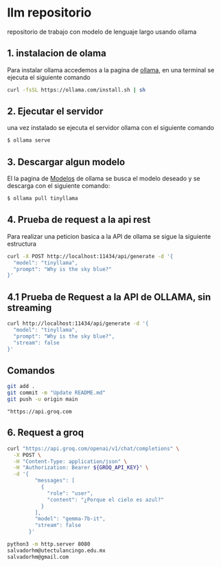 # llm repositorio
repositorio de trabajo con modelo de lenguaje largo usando ollama

## 1. instalacion de olama

Para instalar ollama accedemos a la pagina de [ollama](https://ollama.com/download/linux), en una terminal se ejecuta el siguiente comando

````bash
curl -fsSL https://ollama.com/install.sh | sh
````
## 2. Ejecutar el servidor

una vez instalado se ejecuta el servidor ollama con el siguiente comando

````bash
$ ollama serve
````

## 3. Descargar algun modelo

El la pagina de [Modelos](https://ollama.com/library) de ollama se busca el modelo deseado y se descarga con el siguiente comando:

````bash
$ ollama pull tinyllama
````
## 4. Prueba de request a la api rest

Para realizar una peticion basica a la API de ollama se sigue la siguiente estructura

````bash
curl -X POST http://localhost:11434/api/generate -d '{
  "model": "tinyllama",
  "prompt": "Why is the sky blue?"
}'
````
## 4.1 Prueba de Request a la API de OLLAMA, sin streaming

````bash
curl http://localhost:11434/api/generate -d '{
  "model": "tinyllama",
  "prompt": "Why is the sky blue?",
  "stream": false
}'
````
## Comandos
````bash
git add .
git commit -m "Update README.md"
git push -u origin main
````
````curl
"https://api.groq.com
````
## 6. Request a groq
````bash
curl "https://api.groq.com/openai/v1/chat/completions" \
  -X POST \
  -H "Content-Type: application/json" \
  -H "Authorization: Bearer ${GROQ_API_KEY}" \
  -d '{
         "messages": [
           {
             "role": "user",
             "content": "¿Porque el cielo es azul?"
           }
         ],
         "model": "gemma-7b-it",
         "stream": false
       }'
````
````bash
python3 -m http.server 8080
salvadorhm@utectulancingo.edu.mx
salvadorhm@gmail.com
````